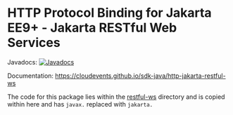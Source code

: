 # HTTP Protocol Binding for Jakarta EE9+ - Jakarta RESTful Web Services

Javadocs: [![Javadocs](http://www.javadoc.io/badge/io.cloudevents/cloudevents-http-restful-ws.svg?color=green)](http://www.javadoc.io/doc/io.cloudevents/cloudevents-http-restful-ws)

Documentation: https://cloudevents.github.io/sdk-java/http-jakarta-restful-ws

The code for this package lies within the [restful-ws](https://github.com/cloudevents/sdk-java/tree/main/http/restful-ws) directory and is copied within here and has `javax.` replaced with `jakarta.`
